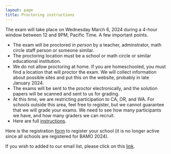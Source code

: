 ```yaml
---
layout: page
title: Proctoring instructions
---
```


The exam will take place on Wednesday March 6, 2024 during a 4-hour window between 12 and 9PM, Pacific Time. A few important points.
* The exam will be proctored *in person* by a teacher, adminstrator, math circle staff person or someone similar.
* The proctoring location must be a school or math circle or similar educational institution.
* We do not allow proctoring at home. If you are homeschooled, you must find a location that will proctor the exam. We will collect information about possible sites and put this on the website, probably in late January 2024.
* The exams will be sent to the proctor electronically, and the solution papers will be scanned and sent to us for grading. 
* At this time, we are restricting participation to CA, OR, and WA. For schools outside this area, feel free to register, but we cannot guarantee that we will grade your exams. We need to see how many participants we have, and how many graders we can recruit.
* Here are full [instructions](archives/proctoring-instructions2024.pdf).

Here is the registration [form](https://forms.gle/wAzepSUbhNtm4Tfs6) to register your school (it is no longer active since all schools are registered for BAMO 2024).

 If you wish to added to our email list, please click on this [link](https://forms.gle/DAg6jVvo983qEZ45A).

